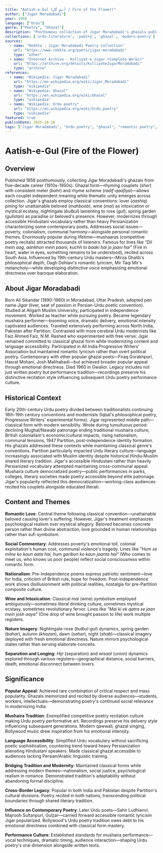 ```yaml
---
title: "Aatish-e-Gul (آتشِ گل / Fire of the Flower)"
author: ["Jigar Moradabadi"]
year: 1958
language: ["Urdu"]
genre: ["Poetry", "Ghazal"]
description: "Posthumous collection of Jigar Moradabadi's ghazals published 1958. Represents 50+ years of poetic output from one of Urdu's most popular 20th-century ghazal poets. Combines classical Persian-Urdu poetic conventions—lover/beloved dynamics, wine symbolism, nightingale/rose imagery—with modern sensibilities addressing social issues, nationalism, romantic love grounded in human rather than mystical relationships. Known for accessible language avoiding excessive Persianization, making ghazals comprehensible to Hindustani-speaking audiences. Hugely popular during lifetime—mushaaras (poetry recitals) drew thousands. Influenced by 19th-century romantic poets (Ghalib, Dagh, Mir) while developing distinctive voice emphasizing emotional directness over elaborate conceits. Collection includes famous ghazals recited across South Asia."
collections: ['urdu-literature', 'poetry', 'ghazal', 'modern-poetry']
sources:
  - name: "Rekhta - Jigar Moradabadi Poetry Collection"
    url: "https://www.rekhta.org/poets/jigar-moradabadi"
    type: "other"
  - name: "Internet Archive - Kulliyat-e-Jigar (Complete Works)"
    url: "https://archive.org/details/KulliyateJigarMoradabadi"
    type: "archive"
references:
  - name: "Wikipedia: Jigar Moradabadi"
    url: "https://en.wikipedia.org/wiki/Jigar_Moradabadi"
    type: "wikipedia"
  - name: "Wikipedia: Ghazal"
    url: "https://en.wikipedia.org/wiki/Ghazal"
    type: "wikipedia"
  - name: "Wikipedia: Urdu poetry"
    url: "https://en.wikipedia.org/wiki/Urdu_poetry"
    type: "wikipedia"
featured: true
publishDate: 2025-10-28
tags: ["Jigar Moradabadi", "Urdu poetry", "ghazal", "romantic poetry", "mushaira", "Urdu literature"]
---
```


# Aatish-e-Gul (Fire of the Flower)

## Overview

Published 1958 posthumously, collecting Jigar Moradabadi's ghazals from five-decade career (1910s-1950s). Ghazal form—rhyming couplets (*sher*) with consistent meter (*bahr*) and rhyme scheme (*radif-qaafiya*)—allows each couplet independent meaning while thematic unity emerges across collection. Jigar's ghazals employ classical conventions: lover (*aashiq*) pining for unattainable beloved (*mahboob*), wine (*mai*) as intoxication or mystical ecstasy, nightingale (*bulbul*) lamenting to rose (*gul*), spring garden (*gulistan*) as paradise or beloved's presence. However, modernizes through accessible Hindustani vocabulary rather than heavy Persianization characterizing some contemporary poets. Addresses social issues—poverty, colonialism, communal harmony—alongside personal romantic themes. Enormously popular during lifetime—mushaaras (competitive poetry recitals) attracted thousands of listeners. Famous for lines like *"Dil mein aag, aankhon mein paani, kuchh to baaki hai jo jaani hai"* (Fire in heart, water in eyes, something remains to be understood), recited across South Asia. Influenced by 19th-century Urdu masters—Mirza Ghalib's philosophical depth, Dagh Dehlavi's romantic lyricism, Mir Taqi Mir's melancholy—while developing distinctive voice emphasizing emotional directness over baroque elaboration.

## About Jigar Moradabadi

Born Ali Sikandar (1890-1960) in Moradabad, Uttar Pradesh, adopted pen name *Jigar* (liver, seat of passion in Persian-Urdu poetic convention). Studied at Aligarh Muslim University, participated in independence movement. Worked as teacher while pursuing poetry. Became legendary mushaira performer—booming voice, dramatic delivery, emotional intensity captivated audiences. Traveled extensively performing across North India, Pakistan after Partition. Contrasted with more cerebral Urdu modernists like Faiz Ahmed Faiz, N.M. Rashed who experimented with free verse; Jigar remained committed to classical ghazal form while modernizing content and language accessibility. Participated in All India Progressive Writers' Association but maintained romantic lyricism rather than overt political poetry. Contemporary with other popular ghazal poets—Firaq Gorakhpuri, Hasrat Mohani, Josh Malihabadi—but achieved broader popular appeal through emotional directness. Died 1960 in Gwalior. Legacy includes not just written poetry but performance tradition—recordings preserve his distinctive recitation style influencing subsequent Urdu poetry performance culture.

## Historical Context

Early 20th-century Urdu poetry divided between traditionalists continuing 18th-19th century conventions and modernists (Iqbal's philosophical poetry, Progressive Writers' experimental forms). Jigar represented middle path—classical form with modern sensibility. Wrote during tumultuous period: declining Mughal/Nawabi patronage ending traditional mushaira culture, British colonialism's economic/cultural impacts, rising nationalism, communal tensions, 1947 Partition, post-independence identity formation. His ghazals addressed these contexts while maintaining classical genre's conventions. Partition particularly impacted Urdu literary culture—language increasingly associated with Muslim identity despite historical Hindu-Muslim shared literary tradition. Jigar's accessible Hindustani rather than heavily Persianized vocabulary attempted maintaining cross-communal appeal. Mushaira culture democratized poetry—public performances in parks, colleges, literary societies made poetry accessible beyond elite patronage. Jigar's popularity reflected this democratization—working-class audiences recited his couplets alongside educated literati.

## Content and Themes

**Romantic Love**: Central theme following classical convention—unattainable beloved causing lover's suffering. However, Jigar's treatment emphasizes psychological realism over mystical allegory. Beloved becomes concrete person rather than divine abstraction, love grounded in human relationships rather than sufi symbolism.

**Social Commentary**: Addresses poverty's emotional toll, colonial exploitation's human cost, communal violence's tragedy. Lines like *"Hum se milne ko kaun aata hai, hum garibon ko kaun jaanta hai"* (Who comes to meet us, who knows us poor people) reflect social consciousness within romantic form.

**Nationalism**: Pre-independence poems express patriotic sentiment—love for India, criticism of British rule, hope for freedom. Post-independence work shows disillusionment with political realities, nostalgia for pre-Partition composite culture.

**Wine and Intoxication**: Classical *mai* (wine) symbolism employed ambiguously—sometimes literal drinking culture, sometimes mystical ecstasy, sometimes revolutionary fervor. Lines like *"Mai ki ek qatra se jaan mein josh aaya"* (One drop of wine brought passion to life) work multiple registers.

**Nature Imagery**: Nightingale-rose (*bulbul-gul*) dynamics, spring garden (*bahar*), autumn (*khazan*), dawn (*sahar*), night (*shab*)—classical imagery deployed with fresh emotional directness. Nature mirrors psychological states rather than serving elaborate conceits.

**Separation and Longing**: *Hijr* (separation) and *wisaal* (union) dynamics explored through various registers—geographical distance, social barriers, death, emotional disconnect between lovers.

## Significance

**Popular Appeal**: Achieved rare combination of critical respect and mass popularity. Ghazals memorized and recited by diverse audiences—students, workers, intellectuals—demonstrating poetry's continued social relevance in modernizing India.

**Mushaira Tradition**: Exemplified competitive poetry recitation culture making Urdu poetry performative art. Recordings preserve his delivery style influencing subsequent generations. Modern qawwali, ghazal singing, Bollywood music drew inspiration from his emotional intensity.

**Language Accessibility**: Simplified Urdu vocabulary without sacrificing poetic sophistication, countering trend toward heavy Persianization alienating Hindustani speakers. Made classical ghazal accessible to audiences lacking Persian/Arabic linguistic training.

**Bridging Tradition and Modernity**: Maintained classical forms while addressing modern themes—nationalism, social justice, psychological realism in romance. Demonstrated tradition's adaptability without abandoning formal discipline.

**Cross-Border Legacy**: Popular in both India and Pakistan despite Partition's cultural divisions. Poetry recited in both nations, transcending political boundaries through shared literary tradition.

**Influence on Contemporary Poetry**: Later Urdu poets—Sahir Ludhianvi, Majrooh Sultanpuri, Gulzar—carried forward accessible romantic lyricism Jigar popularized. Bollywood's Urdu poetry tradition owes debt to his emotional directness combined with classical form mastery.

**Performance Culture**: Established standards for mushaira performance—vocal techniques, dramatic timing, audience interaction—shaping Urdu poetry's oral dimension alongside written texts.
